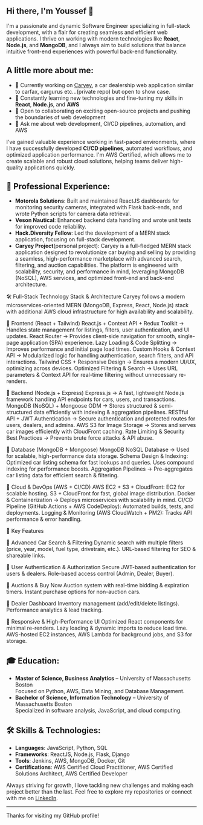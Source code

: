 ## Hi there, I'm Youssef 👋

I'm a passionate and dynamic Software Engineer specializing in full-stack development, with a flair for creating seamless and efficient web applications. I thrive on working with modern technologies like **React**, **Node.js**, and **MongoDB**, and I always aim to build solutions that balance intuitive front-end experiences with powerful back-end functionality.

## A little more about me:
- 🔭 Currently working on [Caryey](#), a car dealership web application similar to carfax, cargurus etc...(private repo) but open to show case.
- 🌱 Constantly learning new technologies and fine-tuning my skills in **React**, **Node.js**, and **AWS**
- 👯 Open to collaborating on exciting open-source projects and pushing the boundaries of web development
- 💬 Ask me about web development, CI/CD pipelines, automation, and AWS

I've gained valuable experience working in fast-paced environments, where I have successfully developed **CI/CD pipelines**, automated workflows, and optimized application performance. I'm AWS Certified, which allows me to create scalable and robust cloud solutions, helping teams deliver high-quality applications quickly.

## 💼 Professional Experience:
- **Motorola Solutions**: Built and maintained ReactJS dashboards for monitoring security cameras, integrated with Flask back-ends, and wrote Python scripts for camera data retrieval.
- **Veson Nautical**: Enhanced backend data handling and wrote unit tests for improved code reliability.
- **Hack.Diversity Fellow**: Led the development of a MERN stack application, focusing on full-stack development.
- **Caryey Project**(personal project): Caryey is a full-fledged MERN stack application designed to revolutionize car buying and selling by providing a seamless, high-performance marketplace with advanced search, filtering, and auction capabilities. The platform is engineered with scalability, security, and performance in mind, leveraging MongoDB (NoSQL), AWS services, and optimized front-end and back-end architecture.

🛠️ Full-Stack Technology Stack & Architecture
Caryey follows a modern microservices-oriented MERN (MongoDB, Express, React, Node.js) stack with additional AWS cloud infrastructure for high availability and scalability.

🔹 Frontend (React + Tailwind)
React.js + Context API + Redux Toolkit → Handles state management for listings, filters, user authentication, and UI updates.
React Router → Provides client-side navigation for smooth, single-page application (SPA) experience.
Lazy Loading & Code Splitting → Improves performance and initial page load times.
Custom Hooks & Context API → Modularized logic for handling authentication, search filters, and API interactions.
Tailwind CSS + Responsive Design → Ensures a modern UI/UX, optimizing across devices.
Optimized Filtering & Search → Uses URL parameters & Context API for real-time filtering without unnecessary re-renders.

🔹 Backend (Node.js + Express)
Express.js → A fast, lightweight Node.js framework handling API endpoints for cars, users, and transactions.
MongoDB (NoSQL) + Mongoose ODM → Stores structured & semi-structured data efficiently with indexing & aggregation pipelines.
RESTful API + JWT Authentication → Secure authentication and protected routes for users, dealers, and admins.
AWS S3 for Image Storage → Stores and serves car images efficiently with CloudFront caching.
Rate Limiting & Security Best Practices → Prevents brute force attacks & API abuse.

🔹 Database (MongoDB + Mongoose)
MongoDB NoSQL Database → Used for scalable, high-performance data storage.
Schema Design & Indexing:
Optimized car listing schema for fast lookups and queries.
Uses compound indexing for performance boosts.
Aggregation Pipelines → Pre-aggregates car listing data for efficient search & filtering.

🔹 Cloud & DevOps (AWS + CI/CD)
AWS EC2 + S3 + CloudFront:
EC2 for scalable hosting.
S3 + CloudFront for fast, global image distribution.
Docker & Containerization → Deploys microservices with scalability in mind.
CI/CD Pipeline (GitHub Actions + AWS CodeDeploy):
Automated builds, tests, and deployments.
Logging & Monitoring (AWS CloudWatch + PM2):
Tracks API performance & error handling.

📌 Key Features

🔹 Advanced Car Search & Filtering
Dynamic search with multiple filters (price, year, model, fuel type, drivetrain, etc.).
URL-based filtering for SEO & shareable links.

🔹 User Authentication & Authorization
Secure JWT-based authentication for users & dealers.
Role-based access control (Admin, Dealer, Buyer).

🔹 Auctions & Buy Now
Auction system with real-time bidding & expiration timers.
Instant purchase options for non-auction cars.

🔹 Dealer Dashboard
Inventory management (add/edit/delete listings).
Performance analytics & lead tracking.

🔹 Responsive & High-Performance UI
Optimized React components for minimal re-renders.
Lazy loading & dynamic imports to reduce load time.
AWS-hosted EC2 instances, AWS Lambda for background jobs, and S3 for storage.

## 🎓 Education:
- **Master of Science, Business Analytics** – University of Massachusetts Boston  
  Focused on Python, AWS, Data Mining, and Database Management.
- **Bachelor of Science, Information Technology** – University of Massachusetts Boston  
  Specialized in software analysis, JavaScript, and cloud computing.

## 🛠️ Skills & Technologies:
- **Languages**: JavaScript, Python, SQL
- **Frameworks**: ReactJS, Node.js, Flask, Django
- **Tools**: Jenkins, AWS, MongoDB, Docker, Git
- **Certifications**: AWS Certified Cloud Practitioner, AWS Certified Solutions Architect, AWS Certified Developer

Always striving for growth, I love tackling new challenges and making each project better than the last. Feel free to explore my repositories or connect with me on [LinkedIn](https://www.linkedin.com/in/yfannichi/).

---

Thanks for visiting my GitHub profile!
